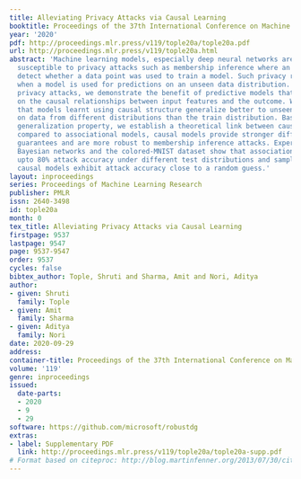 ```yaml
---
title: Alleviating Privacy Attacks via Causal Learning
booktitle: Proceedings of the 37th International Conference on Machine Learning
year: '2020'
pdf: http://proceedings.mlr.press/v119/tople20a/tople20a.pdf
url: http://proceedings.mlr.press/v119/tople20a.html
abstract: 'Machine learning models, especially deep neural networks are known to be
  susceptible to privacy attacks such as membership inference where an adversary can
  detect whether a data point was used to train a model. Such privacy risks are exacerbated
  when a model is used for predictions on an unseen data distribution. To alleviate
  privacy attacks, we demonstrate the benefit of predictive models that are based
  on the causal relationships between input features and the outcome. We first show
  that models learnt using causal structure generalize better to unseen data, especially
  on data from different distributions than the train distribution. Based on this
  generalization property, we establish a theoretical link between causality and privacy:
  compared to associational models, causal models provide stronger differential privacy
  guarantees and are more robust to membership inference attacks. Experiments on simulated
  Bayesian networks and the colored-MNIST dataset show that associational models exhibit
  upto 80% attack accuracy under different test distributions and sample sizes whereas
  causal models exhibit attack accuracy close to a random guess.'
layout: inproceedings
series: Proceedings of Machine Learning Research
publisher: PMLR
issn: 2640-3498
id: tople20a
month: 0
tex_title: Alleviating Privacy Attacks via Causal Learning
firstpage: 9537
lastpage: 9547
page: 9537-9547
order: 9537
cycles: false
bibtex_author: Tople, Shruti and Sharma, Amit and Nori, Aditya
author:
- given: Shruti
  family: Tople
- given: Amit
  family: Sharma
- given: Aditya
  family: Nori
date: 2020-09-29
address: 
container-title: Proceedings of the 37th International Conference on Machine Learning
volume: '119'
genre: inproceedings
issued:
  date-parts:
  - 2020
  - 9
  - 29
software: https://github.com/microsoft/robustdg
extras:
- label: Supplementary PDF
  link: http://proceedings.mlr.press/v119/tople20a/tople20a-supp.pdf
# Format based on citeproc: http://blog.martinfenner.org/2013/07/30/citeproc-yaml-for-bibliographies/
---
```

